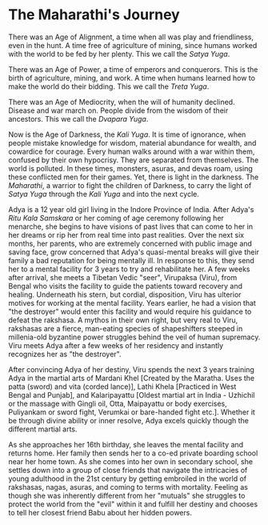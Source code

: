 # The Maharathi's Journey

There was an Age of Alignment, a time when all was play and friendliness, even in the hunt. A time free of agriculture of mining, since humans worked with the world to be fed by her plenty. This we call the _Satya Yuga_.

There was an Age of Power, a time of emperors and conquerors. This is the birth of agriculture, mining, and work. A time when humans learned how to make the world do their bidding. This we call the _Treta Yuga_.

There was an Age of Mediocrity, when the will of humanity declined. Disease and war march on. People divide from the wisdom of their ancestors. This we call the _Dvapara Yuga_.

Now is the Age of Darkness, the _Kali Yuga_. It is time of ignorance, when people mistake knowledge for wisdom, material abundance for wealth, and cowardice for courage. Every human walks around with a war within them, confused by their own hypocrisy. They are separated from themselves. The world is polluted. In these times, monsters, asuras, and devas roam, using these conflicted men for their games. Yet, there is light in the darkness. The _Maharathi_, a warrior to fight the children of Darkness, to carry the light of _Satya Yuga_ through the _Kali Yuga_ and into the next cycle.

Adya is a 12 year old girl living in the Indore Province of India. After Adya's _Ritu Kala Samskara_ or her coming of age ceremony following her menarche, she begins to have visions of past lives that can come to her in her dreams or rip her from real time into past realities. Over the next six months, her parents, who are extremely concerned with public image and saving face, grow concerned that Adya's quasi-mental breaks will give their family a bad reputation for being mentally ill. In response to this, they send her to a mental facility for 3 years to try and rehabilitate her. A few weeks after arrival, she meets a Tibetan Vedic "seer", Virupaksa (Viru), from Bengal who visits the facility to guide the patients toward recovery and healing. Underneath his stern, but cordial, disposition, Viru has ulterior motives for working at the mental facility. Years earlier, he had a vision that "the destroyer" would enter this facility and would require his guidance to defeat the rakshasa. A mythos in their own right, but very real to Viru, rakshasas are a fierce, man-eating species of shapeshifters steeped in millenia-old byzantine power struggles behind the veil of human supremacy. Viru meets Adya after a few weeks of her residency and instantly recognizes her as "the destroyer".  


After convincing Adya of her destiny, Viru spends the next 3 years training Adya in the martial arts of Mardani Khel [Created by the Maratha. Uses the patta (sword) and vita (corded lance)], Lathi Khela [Practiced in West Bengal and Punjab], and  Kalaripayattu [Oldest martial art in India - Uzhichil or the massage with Gingli oil, Otta, Maipayattu or body exercises, Puliyankam or sword fight, Verumkai or bare-handed fight etc.]. Whether it be through divine ability or inner resolve, Adya excels quickly though the different martial arts. 

As she approaches her 16th birthday, she leaves the mental facility and returns home. Her family then sends her to a co-ed private boarding school near her home town. As she comes into her own in secondary school, she settles down into a group of close friends that navigate the intricacies of young adulthood in the 21st century by getting embroiled in the world of rakshasas, nagas, asuras, and coming to terms with mortality. Feeling as though she was inherently different from her "mutuals" she struggles to protect the world from the "evil" within it and fulfill her destiny and chooses to tell her closest friend Babu about her hidden powers. 
